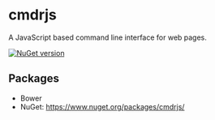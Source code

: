 cmdrjs
======
A JavaScript based command line interface for web pages.

[![NuGet version](https://badge.fury.io/nu/cmdrjs.svg)](http://badge.fury.io/nu/cmdrjs)

## Packages
* Bower
* NuGet: https://www.nuget.org/packages/cmdrjs/
